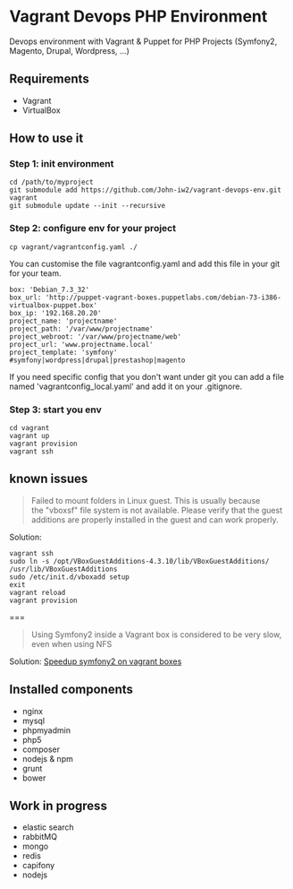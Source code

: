 # Vagrant Devops PHP Environment

Devops environment with Vagrant & Puppet for PHP Projects (Symfony2, Magento, Drupal, Wordpress, ...)

## Requirements
- Vagrant
- VirtualBox

## How to use it

### Step 1: init environment

````
cd /path/to/myproject 
git submodule add https://github.com/John-iw2/vagrant-devops-env.git vagrant
git submodule update --init --recursive
````

### Step 2: configure env for your project
````
cp vagrant/vagrantconfig.yaml ./
````
You can customise the file vagrantconfig.yaml and add this file in your git for your team.

````
box: 'Debian_7.3_32'
box_url: 'http://puppet-vagrant-boxes.puppetlabs.com/debian-73-i386-virtualbox-puppet.box'
box_ip: '192.168.20.20'
project_name: 'projectname'
project_path: '/var/www/projectname'
project_webroot: '/var/www/projectname/web'
project_url: 'www.projectname.local'
project_template: 'symfony' #symfony|wordpress|drupal|prestashop|magento
````
If you need specific config that you don't want under git you can add a file named 'vagrantconfig_local.yaml' and add it on your .gitignore.

### Step 3: start you env

````
cd vagrant
vagrant up
vagrant provision
vagrant ssh
````
## known issues


>Failed to mount folders in Linux guest. This is usually because  
the "vboxsf" file system is not available. Please verify that
the guest additions are properly installed in the guest and
can work properly.

Solution:

````
vagrant ssh
sudo ln -s /opt/VBoxGuestAdditions-4.3.10/lib/VBoxGuestAdditions/ /usr/lib/VBoxGuestAdditions
sudo /etc/init.d/vboxadd setup
exit
vagrant reload
vagrant provision
````
===

>Using Symfony2 inside a Vagrant box is considered to be very slow, even when using NFS

Solution: [Speedup symfony2 on vagrant boxes](http://www.whitewashing.de/2013/08/19/speedup_symfony2_on_vagrant_boxes.html)

## Installed components
* nginx
* mysql
* phpmyadmin
* php5
* composer
* nodejs & npm
* grunt
* bower

## Work in progress
* elastic search
* rabbitMQ
* mongo
* redis
* capifony
* nodejs